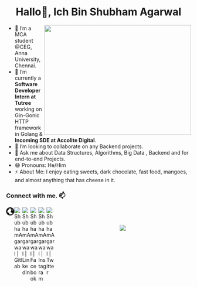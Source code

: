 <h1 align="center">Hallo👋, Ich Bin Shubham Agarwal</h1>

<img align="right" src="https://user-images.githubusercontent.com/46283159/127903039-72b2d655-4748-4e6b-812e-1acbd96244ac.png" height="300px" width="400px">

- 🔭 I’m a MCA student @CEG, Anna University, Chennai.
- 🌱 I’m currently a **Software Developer Intern at Tutree** working on Gin-Gonic HTTP framework in Golang & **Incoming SDE at Accolite Digital**.
- 👯 I’m looking to collaborate on any Backend projects.
- 💬 Ask me about Data Structures, Algorithms, Big Data , Backend and for end-to-end Projects.
- 😄 Pronouns: He/Him
- ⚡ About Me: I enjoy eating sweets, dark chocolate, fast food, mangoes, and almost anything that has cheese in it.

### Connect with me. 📫

[<img align="left" alt="ShubhamAgarwal" width="22px" src="https://raw.githubusercontent.com/iconic/open-iconic/master/svg/globe.svg" />][website]
[<img align="left" alt="ShubhamAgarwal | Gitlab" width="22px" src="https://cdn.jsdelivr.net/npm/simple-icons@v3/icons/gitlab.svg" />][gitlab]
[<img align="left" alt="ShubhamAgarwal | LinkedIn" width="22px" src="https://cdn.jsdelivr.net/npm/simple-icons@v3/icons/linkedin.svg" />][linkedin]
[<img align="left" alt="ShubhamAgarwal | Facebook" width="22px" src="https://cdn.jsdelivr.net/npm/simple-icons@v3/icons/facebook.svg" />][facebook]
[<img align="left" alt="ShubhamAgarwal | Instagram" width="22px" src="https://cdn.jsdelivr.net/npm/simple-icons@v3/icons/instagram.svg" />][instagram]
[<img align="left" alt="ShubhamAgarwal | Twitter" width="22px" src="https://cdn.jsdelivr.net/npm/simple-icons@v3/icons/twitter.svg" />][twitter]

<br/><br/>

<p align="center"><img src="https://github-readme-stats.vercel.app/api?username=BeAgarwal&&show_icons=true&title_color=ffffff&icon_color=bb2acf&text_color=daf7dc&bg_color=191919" /> </p>


[website]: http://beagarwal.com/
[twitter]: https://twitter.com/beagarwal
[instagram]: https://www.instagram.com/beagarwal
[linkedin]: https://www.linkedin.com/in/beagarwal/
[facebook]: https://www.facebook.com/beagarwal
[gitlab]: https://gitlab.com/beagarwal
